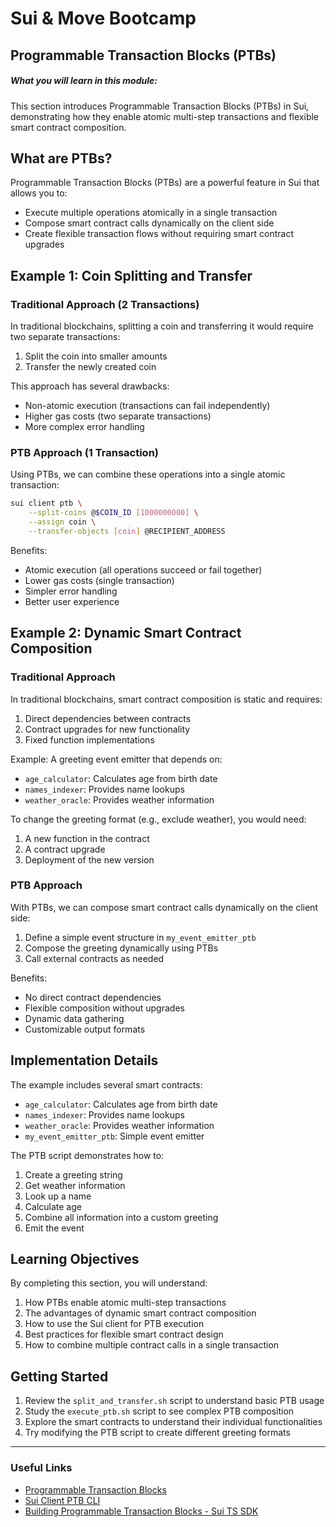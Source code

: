 # Sui & Move Bootcamp

## Programmable Transaction Blocks (PTBs)

##### What you will learn in this module:

This section introduces Programmable Transaction Blocks (PTBs) in Sui, demonstrating how they enable atomic multi-step transactions and flexible smart contract composition.

## What are PTBs?

Programmable Transaction Blocks (PTBs) are a powerful feature in Sui that allows you to:
- Execute multiple operations atomically in a single transaction
- Compose smart contract calls dynamically on the client side
- Create flexible transaction flows without requiring smart contract upgrades

## Example 1: Coin Splitting and Transfer

### Traditional Approach (2 Transactions)
In traditional blockchains, splitting a coin and transferring it would require two separate transactions:
1. Split the coin into smaller amounts
2. Transfer the newly created coin

This approach has several drawbacks:
- Non-atomic execution (transactions can fail independently)
- Higher gas costs (two separate transactions)
- More complex error handling

### PTB Approach (1 Transaction)
Using PTBs, we can combine these operations into a single atomic transaction:
```bash
sui client ptb \
    --split-coins @$COIN_ID [1000000000] \
    --assign coin \
    --transfer-objects [coin] @RECIPIENT_ADDRESS
```

Benefits:
- Atomic execution (all operations succeed or fail together)
- Lower gas costs (single transaction)
- Simpler error handling
- Better user experience

## Example 2: Dynamic Smart Contract Composition

### Traditional Approach
In traditional blockchains, smart contract composition is static and requires:
1. Direct dependencies between contracts
2. Contract upgrades for new functionality
3. Fixed function implementations

Example: A greeting event emitter that depends on:
- `age_calculator`: Calculates age from birth date
- `names_indexer`: Provides name lookups
- `weather_oracle`: Provides weather information

To change the greeting format (e.g., exclude weather), you would need:
1. A new function in the contract
2. A contract upgrade
3. Deployment of the new version

### PTB Approach
With PTBs, we can compose smart contract calls dynamically on the client side:
1. Define a simple event structure in `my_event_emitter_ptb`
2. Compose the greeting dynamically using PTBs
3. Call external contracts as needed

Benefits:
- No direct contract dependencies
- Flexible composition without upgrades
- Dynamic data gathering
- Customizable output formats

## Implementation Details

The example includes several smart contracts:
- `age_calculator`: Calculates age from birth date
- `names_indexer`: Provides name lookups
- `weather_oracle`: Provides weather information
- `my_event_emitter_ptb`: Simple event emitter

The PTB script demonstrates how to:
1. Create a greeting string
2. Get weather information
3. Look up a name
4. Calculate age
5. Combine all information into a custom greeting
6. Emit the event

## Learning Objectives

By completing this section, you will understand:
1. How PTBs enable atomic multi-step transactions
2. The advantages of dynamic smart contract composition
3. How to use the Sui client for PTB execution
4. Best practices for flexible smart contract design
5. How to combine multiple contract calls in a single transaction

## Getting Started

1. Review the `split_and_transfer.sh` script to understand basic PTB usage
2. Study the `execute_ptb.sh` script to see complex PTB composition
3. Explore the smart contracts to understand their individual functionalities
4. Try modifying the PTB script to create different greeting formats

---
### Useful Links

 - [Programmable Transaction Blocks
](https://docs.sui.io/concepts/transactions/prog-txn-blocks)
 - [Sui Client PTB CLI](https://docs.sui.io/references/cli/ptb#strings)
 - [Building Programmable Transaction Blocks - Sui TS SDK](https://docs.sui.io/guides/developer/sui-101/building-ptb)

